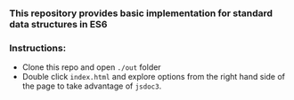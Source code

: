 ### This repository provides basic implementation for standard data structures in ES6

### Instructions:

- Clone this repo and open `./out` folder
- Double click `index.html` and explore options from the right hand side of the page to take advantage of `jsdoc3`.
